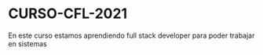 # CURSO-CFL-2021
En este curso estamos aprendiendo full stack developer para poder trabajar en sistemas
